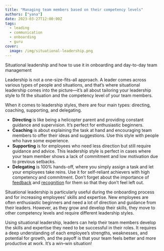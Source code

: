 ```yaml
---
title: "Managing team members based on their competency levels"
authors: ["yana"]
date: 2023-03-27T12:00:00Z
tags:
  - leading
  - communication
  - onboarding
  - guru
cover:
  image: /img/situational-leadership.png
---
```


Situational leadership and how to use it in onboarding and day-to-day team management

Leadership is not a one-size-fits-all approach. A leader comes across various types of people and situations, and that’s where situational leadership comes into the picture—it’s all about tailoring your leadership style to fit the situation and the competency level of your team members.

When it comes to leadership styles, there are four main types: directing, coaching, supporting, and delegating.

- **Directing** is like being a helicopter parent and providing constant guidance and supervision. It’s perfect for enthusiastic beginners.
- **Coaching** is about explaining the task at hand and encouraging team members to offer their ideas and suggestions. Use this style with people who have some experience.
- **Supporting** is for employees who need less direction but still require guidance and advice. This leadership style is perfect in cases where your team member shows a lack of commitment and low motivation due to previous setbacks.
- **Delegating** is 100% hands-off, where you simply assign a task and let your employees take reins. Use it for self-reliant achievers with high competency and commitment. Don’t forget about the importance of [feedback](https://hygge.work/communication/feedback/) and [recognition](leading.md/#recognition) for them so that they don’t feel left out.

Situational leadership is particularly useful during the onboarding process and for increasing employees’ skills and expertise. New employees are often enthusiastic beginners and need a lot of direction and guidance from their leaders. However, as they grow and develop their skills, they move to other competency levels and require different leadership styles.

Using situational leadership, leaders can help their team members develop the skills and expertise they need to be successful in their roles. It requires a deep understanding of each employee’s strengths, weaknesses, and potential for growth, and the payoff is that your team feels better and more productive at work. It’s a win–win situation!
